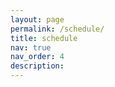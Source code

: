 ```yaml
---
layout: page
permalink: /schedule/
title: schedule
nav: true
nav_order: 4
description: 
---
```


<!-- Reclaim start -->
<div><script src="https://app.reclaim.ai/scripts/embed-scheduling-link.0.x.x.js" data-id="81634190-0bf0-4e2d-b75a-387d243f7ce9"></script></div>
<!-- Reclaim end -->